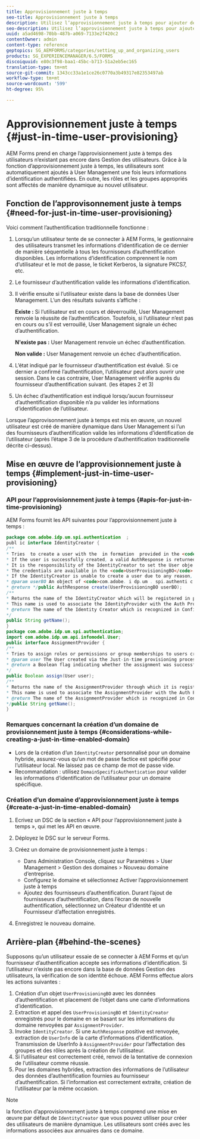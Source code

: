 ```yaml
---
title: Approvisionnement juste à temps
seo-title: Approvisionnement juste à temps
description: Utilisez l’approvisionnement juste à temps pour ajouter des utilisateurs à User Management après l’authentification réussie et pour affecter de manière dynamique les rôles et les groupes appropriés au nouvel utilisateur.
seo-description: Utilisez l’approvisionnement juste à temps pour ajouter des utilisateurs à User Management après l’authentification réussie et pour affecter de manière dynamique les rôles et les groupes appropriés au nouvel utilisateur.
uuid: a5ad4698-70bb-487b-a069-7133e2f420c2
contentOwner: admin
content-type: reference
geptopics: SG_AEMFORMS/categories/setting_up_and_organizing_users
products: SG_EXPERIENCEMANAGER/6.5/FORMS
discoiquuid: e80c3f98-baa1-45bc-b713-51a2eb5ec165
translation-type: tm+mt
source-git-commit: 1343cc33a1e1ce26c0770a3b49317e82353497ab
workflow-type: tm+mt
source-wordcount: '599'
ht-degree: 95%

---
```



# Approvisionnement juste à temps {#just-in-time-user-provisioning}

AEM Forms prend en charge l’approvisionnement juste à temps des utilisateurs n’existant pas encore dans Gestion des utilisateurs. Grâce à la fonction d’approvisionnement juste à temps, les utilisateurs sont automatiquement ajoutés à User Management une fois leurs informations d’identification authentifiées. En outre, les rôles et les groupes appropriés sont affectés de manière dynamique au nouvel utilisateur.

## Fonction de l’approvisonnement juste à temps {#need-for-just-in-time-user-provisioning}

Voici comment l’authentification traditionnelle fonctionne :

1. Lorsqu’un utilisateur tente de se connecter à AEM Forms, le gestionnaire des utilisateurs transmet les informations d’identification de ce dernier de manière séquentielle à tous les fournisseurs d’authentification disponibles. Les informations d’identification comprennent le nom d’utilisateur et le mot de passe, le ticket Kerberos, la signature PKCS7, etc.
1. Le fournisseur d’authentification valide les informations d’identification.
1. Il vérifie ensuite si l’utilisateur existe dans la base de données User Management. L’un des résultats suivants s’affiche :

   **Existe :** Si l’utilisateur est en cours et déverrouillé, User Management renvoie la réussite de l’authentification. Toutefois, si l’utilisateur n’est pas en cours ou s’il est verrouillé, User Management signale un échec d’authentification.

   **N&#39;existe pas :** User Management renvoie un échec d’authentification.

   **Non valide :** User Management renvoie un échec d’authentification.

1. L’état indiqué par le fournisseur d’authentification est évalué. Si ce dernier a confirmé l’authentification, l’utilisateur peut alors ouvrir une session. Dans le cas contraire, User Management vérifie auprès du fournisseur d’authentification suivant. (les étapes 2 et 3)
1. Un échec d’authentification est indiqué lorsqu’aucun fournisseur d’authentification disponible n’a pu valider les informations d’identification de l’utilisateur.

Lorsque l’approvisonnement juste à temps est mis en œuvre, un nouvel utilisateur est créé de manière dynamique dans User Management si l’un des fournisseurs d’authentification valide les informations d’identification de l’utilisateur (après l’étape 3 de la procédure d’authentification traditionnelle décrite ci-dessus).

## Mise en œuvre de l’approvisionnement juste à temps {#implement-just-in-time-user-provisioning}

### API pour l’approvisionnement juste à temps {#apis-for-just-in-time-provisioning}

AEM Forms fournit les API suivantes pour l’approvisionnement juste à temps :

```java
package com.adobe.idp.um.spi.authentication  ;
publ ic interface IdentityCreator {
/**
* Tries  to create a user with the  in formation  provided in the <code>UserProvisioningBO</code> object.
* If the user is successfully created, a valid AuthResponse is returned along with the information using which the user was created.
* It is the responsibility of the IdentityCreator to set the User obje ct  in the cre dential map with th e  ke y  <code>UMA u thenticationUtil.authenticatedUserKey</code>
* The credentials are available in the <code>UserProvisioningBO</code> object in the 'credentials' property.
* If the IdentityCreator is unable to create a user due to any reason, it returns <code>null</code>
* @param userBO An object of <code>com.adobe. i dp.um . spi.authenti c ationUserProvisioningBO</code>
* @return */public AuthResponse create(UserProvisioningBO userBO);
/**
* Returns the name of the IdentityCreator which will be registered in preferences.
* This name is used to associate the IdentityProvider with the Auth Provider Configuration in the domain.
* @return The name of the Identity Creator which is recognized in Configuration.
*/
public String getName();
}
package com.adobe.idp.um.spi.authentication;
import com.adobe.idp.um.api.infomodel.User;
public interface AssignmentProvider {
/**
* Tries to assign roles or permissions or group memberships to users created via Just-in-time provisioning.
* @param user The User created via the Just-in-time provisioning process.
* @return a Boolean flag indicating whether the assignment was successful or not.
*/
public Boolean assign(User user);
/**
* Returns the name of the AssignmentProvider through which it is registered under preferences.
* This name is used to associate the AssignmentProvider with the Auth Provider Configuration in the domain.
* @return The name of the AssignmentProvider which is recognized in Configuration.
*/public String getName();
}
```

### Remarques concernant la création d’un domaine de provisionnement juste à temps {#considerations-while-creating-a-just-in-time-enabled-domain}

* Lors de la création d’un `IdentityCreator` personnalisé pour un domaine hybride, assurez-vous qu’un mot de passe factice est spécifié pour l’utilisateur local. Ne laissez pas ce champ de mot de passe vide.
* Recommandation : utilisez `DomainSpecificAuthentication` pour valider les informations d’identification de l’utilisateur pour un domaine spécifique.

### Création d’un domaine d’approvisionnement juste à temps {#create-a-just-in-time-enabled-domain}

1. Ecrivez un DSC de la section « API pour l’approvisionnement juste à temps », qui met les API en œuvre.
1. Déployez le DSC sur le serveur Forms.
1. Créez un domaine de provisionnement juste à temps :

   * Dans Administration Console, cliquez sur Paramètres > User Management > Gestion des domaines > Nouveau domaine d’entreprise.
   * Configurez le domaine et sélectionnez Activer l’approvisionnement juste à temps <!--Fix broken link (See Setting up and managing domains).-->
   * Ajoutez des fournisseurs d’authentification. Durant l’ajout de fournisseurs d’authentification, dans l’écran de nouvelle authentification, sélectionnez un Créateur d’identité et un Fournisseur d’affectation enregistrés.

1. Enregistrez le nouveau domaine.

## Arrière-plan {#behind-the-scenes}

Supposons qu’un utilisateur essaie de se connecter à AEM Forms et qu’un fournisseur d’authentification accepte ses informations d’identification. Si l’utilisateur n’existe pas encore dans la base de données Gestion des utilisateurs, la vérification de son identité échoue. AEM Forms effectue alors les actions suivantes :

1. Création d’un objet `UserProvisioningBO` avec les données d’authentification et placement de l’objet dans une carte d’informations d’identification.
1. Extraction et appel des `UserProvisioningBO` et `IdentityCreator` enregistrés pour le domaine en se basant sur les informations du domaine renvoyées par `AssignmentProvider`.
1. Invoke `IdentityCreator`. Si une `AuthResponse` positive est renvoyée, extraction de `UserInfo` de la carte d’informations d’identification. Transmission de UserInfo à `AssignmentProvider` pour l’affectation des groupes et des rôles après la création de l’utilisateur.
1. Si l’utilisateur est correctement créé, renvoi de la tentative de connexion de l’utilisateur comme réussie.
1. Pour les domaines hybrides, extraction des informations de l’utilisateur des données d’authentification fournies au fournisseur d’authentification. Si l’information est correctement extraite, création de l’utilisateur par la même occasion.

>[!NOTE]
>
>la fonction d’approvisionnement juste à temps comprend une mise en œuvre par défaut de `IdentityCreator` que vous pouvez utiliser pour créer des utilisateurs de manière dynamique. Les utilisateurs sont créés avec les informations associées aux annuaires dans ce domaine.

